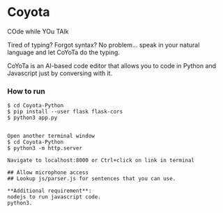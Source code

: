 # Coyota
COde while YOu TAlk

Tired of typing? Forgot syntax? No problem... speak in your natural language and let CoYoTa do the typing.

CoYoTa is an AI-based code editor that allows you to code in Python and Javascript just by conversing with it.



### How to run

```
$ cd Coyota-Python
$ pip install --user flask flask-cors
$ python3 app.py


Open another terminal window
$ cd Coyota-Python
$ python3 -m http.server

Navigate to localhost:8000 or Ctrl+click on link in terminal

## Allow microphone access
## Lookup js/parser.js for sentences that you can use.

**Additional requirement**:
nodejs to run javascript code.
python3.
